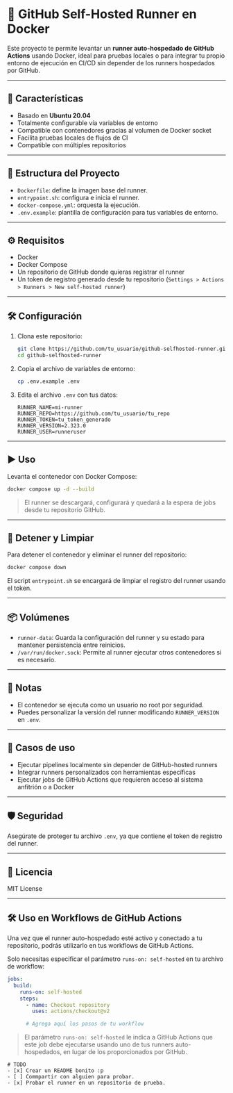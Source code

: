 # 🐳 GitHub Self-Hosted Runner en Docker

Este proyecto te permite levantar un **runner auto-hospedado de GitHub Actions** usando Docker, ideal para pruebas locales o para integrar tu propio entorno de ejecución en CI/CD sin depender de los runners hospedados por GitHub.

---

## 🚀 Características

- Basado en **Ubuntu 20.04**
- Totalmente configurable vía variables de entorno
- Compatible con contenedores gracias al volumen de Docker socket
- Facilita pruebas locales de flujos de CI
- Compatible con múltiples repositorios

---

## 📁 Estructura del Proyecto

- `Dockerfile`: define la imagen base del runner.
- `entrypoint.sh`: configura e inicia el runner.
- `docker-compose.yml`: orquesta la ejecución.
- `.env.example`: plantilla de configuración para tus variables de entorno.

---

## ⚙️ Requisitos

- Docker
- Docker Compose
- Un repositorio de GitHub donde quieras registrar el runner
- Un token de registro generado desde tu repositorio (`Settings > Actions > Runners > New self-hosted runner`)

---

## 🛠️ Configuración

1. Clona este repositorio:

   ```bash
   git clone https://github.com/tu_usuario/github-selfhosted-runner.git
   cd github-selfhosted-runner
   ```

2. Copia el archivo de variables de entorno:

   ```bash
   cp .env.example .env
   ```

3. Edita el archivo `.env` con tus datos:

   ```env
   RUNNER_NAME=mi-runner
   RUNNER_REPO=https://github.com/tu_usuario/tu_repo
   RUNNER_TOKEN=tu_token_generado
   RUNNER_VERSION=2.323.0
   RUNNER_USER=runneruser
   ```

---

## ▶️ Uso

Levanta el contenedor con Docker Compose:

```bash
docker compose up -d --build
```

> El runner se descargará, configurará y quedará a la espera de jobs desde tu repositorio GitHub.

---

## 🧼 Detener y Limpiar

Para detener el contenedor y eliminar el runner del repositorio:

```bash
docker compose down
```

El script `entrypoint.sh` se encargará de limpiar el registro del runner usando el token.

---

## 📦 Volúmenes

- `runner-data`: Guarda la configuración del runner y su estado para mantener persistencia entre reinicios.
- `/var/run/docker.sock`: Permite al runner ejecutar otros contenedores si es necesario.

---

## 📌 Notas

- El contenedor se ejecuta como un usuario no root por seguridad.
- Puedes personalizar la versión del runner modificando `RUNNER_VERSION` en `.env`.

---

## 🧪 Casos de uso

- Ejecutar pipelines localmente sin depender de GitHub-hosted runners
- Integrar runners personalizados con herramientas específicas
- Ejecutar jobs de GitHub Actions que requieren acceso al sistema anfitrión o a Docker

---

## 🛡️ Seguridad

Asegúrate de proteger tu archivo `.env`, ya que contiene el token de registro del runner.

---

## 📄 Licencia

MIT License

---

## 🛠️ Uso en Workflows de GitHub Actions

Una vez que el runner auto-hospedado esté activo y conectado a tu repositorio, podrás utilizarlo en tus workflows de GitHub Actions.

Solo necesitas especificar el parámetro `runs-on: self-hosted` en tu archivo de workflow:

```yaml
jobs:
  build:
    runs-on: self-hosted
    steps:
      - name: Checkout repository
        uses: actions/checkout@v2

      # Agrega aquí los pasos de tu workflow
```

> El parámetro `runs-on: self-hosted` le indica a GitHub Actions que este job debe ejecutarse usando uno de tus runners auto-hospedados, en lugar de los proporcionados por GitHub.


```plaintext
# TODO
- [x] Crear un README bonito :p
- [ ] Commpartir con alguien para probar.
- [x] Probar el runner en un repositorio de prueba.
```

